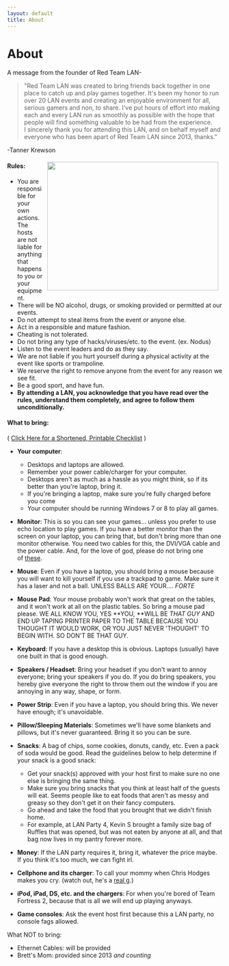 ```yaml
---
layout: default
title: About
---
```


# About


A message from the founder of Red Team LAN-
<blockquote class="blockquote">"Red Team LAN was created to bring friends back together in one place to catch up and play games together. It's been my honor to run over 20 LAN events and creating an enjoyable environment for all, serious gamers and non, to share. I've put hours of effort into making each and every LAN run as smoothly as possible with the hope that people will find something valuable to be had from the experience. I sincerely thank you for attending this LAN, and on behalf myself and everyone who has been apart of Red Team LAN since 2013, thanks."</blockquote>

-Tanner Krewson

<img border="0" height="300" src="http://static.tumblr.com/6b3eee511ea9d98a3b80f882e68bdd86/hpqnxxs/t25n6ilzn/tumblr_static_ebxmj9eqj7k0gs4c4ccgws0g8_2048_v2.jpg" style="line-height:1.6;font-size:10pt;display:inline;margin:5px 10px;float:right;background-color:transparent" width="400">

#### Rules:
- You are responsible for your own actions. The hosts are not liable for anything that happens to you or your equipment.
- There will be NO alcohol, drugs, or smoking provided or permitted at our events.
- Do not attempt to steal items from the event or anyone else.
- Act in a responsible and mature fashion.
- Cheating is not tolerated.
- Do not bring any type of hacks/viruses/etc. to the event. (ex. Nodus)
- Listen to the event leaders and do as they say.
- We are not liable if you hurt yourself during a physical activity at the event like sports or trampoline.
- We reserve the right to remove anyone from the event for any reason we see fit.
- Be a good sport, and have fun.
- **By attending a LAN, you acknowledge that you have read over the rules, understand them completely, and agree to follow them unconditionally.**

#### What to bring:

( [Click Here for a Shortened, Printable Checklist](https://docs.google.com/document/d/1Y3UrP7L8gHSwFeqJHDsV3vuJ28vzJbHS7lOWkD7EUts/edit?usp=sharing) )

- **Your computer**:
    - Desktops and laptops are allowed. 
    - Remember your power cable/charger for your computer.
    - Desktops aren't as much as a hassle as you might think, so if its better than you're laptop, bring it.
    - If you're bringing a laptop, make sure you’re fully charged before you come
    - Your computer should be running Windows 7 or 8 to play all games.

- **Monitor**: This is so you can see your games... unless you prefer to use echo location to play games. If you have a better monitor than the screen on your laptop, you can bring that, but don't bring more than one monitor otherwise. You need two cables for this, the DVI/VGA cable and the power cable. And, for the love of god, please do not bring one of [these](http://www.blogcdn.com/www.engadget.com/media/2012/08/lg-21-9-dsc08402.jpg).
- **Mouse**: Even if you have a laptop, you should bring a mouse because you will want to kill yourself if you use a trackpad to game. Make sure it has a laser and not a ball. UNLESS BALLS ARE YOUR.... _FORTE_
- **Mouse Pad**: Your mouse probably won't work that great on the tables, and it won't work at all on the plastic tables. So bring a mouse pad please. WE ALL KNOW YOU, YES **YOU, **WILL BE _THAT GUY_ AND END UP TAPING PRINTER PAPER TO THE TABLE BECAUSE YOU THOUGHT IT WOULD WORK, OR YOU JUST NEVER 'THOUGHT' TO BEGIN WITH. SO DON'T BE THAT GUY. 
- **Keyboard**: If you have a desktop this is obvious. Laptops (usually) have one built in that is good enough.
- **Speakers / Headset**: Bring your headset if you don't want to annoy everyone; bring your speakers if you do. If you do bring speakers, you hereby give everyone the right to throw them out the window if you are annoying in any way, shape, or form.
- **Power Strip**: Even if you have a laptop, you should bring this. We never have enough; it's unavoidable.
- **Pillow/Sleeping Materials**: Sometimes we'll have some blankets and pillows, but it's never guaranteed. Bring it so you can be sure.
- **Snacks**: A bag of chips, some cookies, donuts, candy, etc. Even a pack of soda would be good. Read the guidelines below to help determine if your snack is a good snack:
    - Get your snack(s) approved with your host first to make sure no one else is bringing the same thing.
    - Make sure you bring snacks that you think at least half of the guests will eat. Seems people like to eat foods that aren't as messy and greasy so they don't get it on their fancy computers.
    - Go ahead and take the food that you brought that we didn't finish home.
    - For example, at LAN Party 4, Kevin S brought a family size bag of Ruffles that was opened, but was not eaten by anyone at all, and that bag now lives in my pantry forever more.

- **Money**: If the LAN party requires it, bring it, whatever the price maybe. If you think it's too much, we can fight irl.
- **Cellphone and its charger**: To call your mommy when Chris Hodges makes you cry. (watch out, he's a [real g](https://www.youtube.com/watch?v=ImlpTnEjPEE).)
- **iPod, iPad, DS, etc. and the chargers**: For when you're bored of Team Fortress 2, because that is all we will end up playing anyways.
- **Game consoles**: Ask the event host first because this a LAN party, no console fags allowed.

What NOT to bring:

- Ethernet Cables: will be provided
- Brett's Mom: provided since 2013 _and counting_
